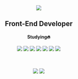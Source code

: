 <div align="center">
<img src="https://capsule-render.vercel.app/api?type=waving&color=auto&height=300&section=header&text=Hi👋%20I'm%20Minhyung&fontSize=60"/>
</div>

<h2 align="center">Front-End Developer</h4>

<div align="center">
<h4>Studying🔥</h4>
<img src="https://img.shields.io/badge/TypeScript-3178C6?style=flat&logo=TypeScript&logoColor=white"/>
<img src="https://img.shields.io/badge/React-61DAFB?style=flat&logo=React&logoColor=white"/>
<img src="https://img.shields.io/badge/Next.js-000000?style=flat&logo=nextdotjs&logoColor=white"/>
<img src="https://img.shields.io/badge/Python-3776AB?style=flat&logo=python&logoColor=white"/>
<img src="https://img.shields.io/badge/JavaScript-F7DF1E?style=flat&logo=javascript&logoColor=white"/>
<img src="https://img.shields.io/badge/HTML5-E34F26?style=flat&logo=HTML5&logoColor=white" />
<img src="https://img.shields.io/badge/CSS3-1572B6?style=flat&logo=CSS3&logoColor=white" />
</br></br></br></br>
</div>

<div align="center">
<img src="https://github-readme-stats.vercel.app/api/top-langs/?username=alsgud8311&layout=compact">
<img src="https://github-readme-stats.vercel.app/api?username=alsgud8311&show_icons=true">
</div>







<!--
**alsgud8311/alsgud8311** is a ✨ _special_ ✨ repository because its `README.md` (this file) appears on your GitHub profile.

Here are some ideas to get you started:

- 🔭 I’m currently working on ...
- 🌱 I’m currently learning ...
- 👯 I’m looking to collaborate on ...
- 🤔 I’m looking for help with ...
- 💬 Ask me about ...
- 📫 How to reach me: ...
- 😄 Pronouns: ...
- ⚡ Fun fact: ...
-->

